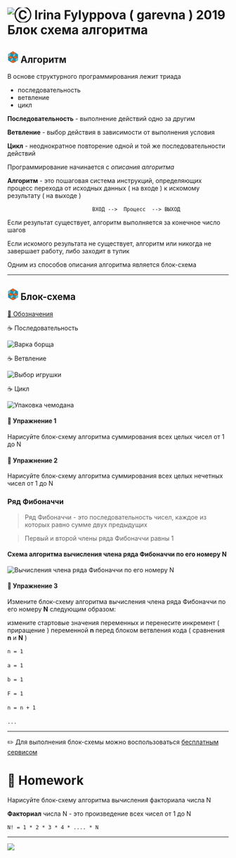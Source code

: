 [ico20]: https://raw.githubusercontent.com/garevna/a-level-js-lessons/master/ico/a-level-20.png
[ico25]: https://raw.githubusercontent.com/garevna/a-level-js-lessons/master/ico/a-level-25.png
[hw-30]: https://raw.githubusercontent.com/garevna/a-level-js-lessons/master/ico/briefcase-30.png
[cap-30]: https://raw.githubusercontent.com/garevna/a-level-js-lessons/master/ico/coffee-30.png
[warn-25]: https://raw.githubusercontent.com/garevna/a-level-js-lessons/master/ico/warning-25.png
[link-25]: https://raw.githubusercontent.com/garevna/a-level-js-lessons/master/ico/link-25.png
[err-20]: https://raw.githubusercontent.com/garevna/a-level-js-lessons/master/ico/no_entry-20.png
[err-25]: https://raw.githubusercontent.com/garevna/a-level-js-lessons/master/ico/no_entry-25.png
[err-30]: https://raw.githubusercontent.com/garevna/a-level-js-lessons/master/ico/no_entry-30.png


# <img src="https://avatars2.githubusercontent.com/u/19735284?s=40&v=4" width="30" title="Ⓒ Irina Fylyppova ( garevna ) 2019"/> Блок схема алгоритма

## ![ico25] Алгоритм

В основе структурного программирования лежит триада

- последовательность
- ветвление
- цикл

**Последовательность** - выполнение действий одно за другим

**Ветвление** - выбор действия в зависимости от выполнения условия

**Цикл** - неоднократное повторение одной и той же последовательности действий

Программирование начинается с *описания алгоритма*

**Алгоритм** - это пошаговая система инструкций, определяющих процесс перехода
от исходных данных ( на входе ) к искомому результату ( на выходе )

                               ВХОД -->  Процесс  --> ВЫХОД

Если результат существует, алгоритм выполняется за конечное число шагов

Если искомого результата не существует, алгоритм или никогда не завершает работу, либо заходит в тупик

Одним из способов описания алгоритма является блок-схема

____________________________________________________________________________

## ![ico25] Блок-схема

[🔗 Обозначения](https://pro-prof.com/archives/1462 "Обозначения")

☕ Последовательность

![]( https://garevna.github.io/js-samples/images/block-scheme-03.png "Варка борща")

☕ Ветвление

![]( https://garevna.github.io/js-samples/images/block-scheme-02.png "Выбор игрушки")

☕ Цикл

![]( https://garevna.github.io/js-samples/images/block-scheme-01.png "Упаковка чемодана")

#### 💼 Упражнение 1

Нарисуйте блок-схему алгоритма суммирования всех целых чисел от 1 до N

#### 💼 Упражнение 2

Нарисуйте блок-схему алгоритма суммирования всех целых нечетных чисел от 1 до N

###  Ряд Фибоначчи

> Ряд Фибоначчи - это последовательность чисел,
каждое из которых равно сумме двух предыдущих

> Первый и второй члены ряда Фибоначчи равны 1

#### Схема алгоритма вычисления члена ряда Фибоначчи по его номеру N

![]( https://garevna.github.io/js-samples/images/block-scheme-04.png "Вычисления члена ряда Фибоначчи по его номеру N")

#### 💼 Упражнение 3

Измените блок-схему алгоритма вычисления члена ряда Фибоначчи по его номеру **N**
следующим образом:

измените стартовые значения переменных и перенесите инкремент ( приращение )
переменной **n** перед блоком ветвления кода ( сравнения **n** и **N** )

    n = 1

    a = 1

    b = 1

    F = 1

    n = n + 1

    ...


***

✏️ Для выполнения блок-схемы можно воспользоваться [бесплатным сервисом](https://www.draw.io/)


# 💼 Homework

Нарисуйте блок-схему алгоритма вычисления факториала числа N

**Факториал** числа N - это произведение всех чисел от 1 до N
```
N! = 1 * 2 * 3 * 4 * .... * N
```

_________________________________________________________________________

![](https://github.com/garevna/js-course/raw/master/images/a-level-ico.png?raw=true)
